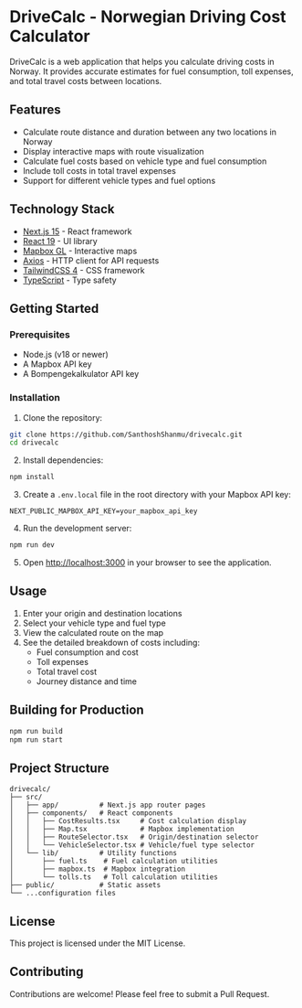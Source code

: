 # DriveCalc - Norwegian Driving Cost Calculator

DriveCalc is a web application that helps you calculate driving costs in Norway. It provides accurate estimates for fuel consumption, toll expenses, and total travel costs between locations.

## Features

- Calculate route distance and duration between any two locations in Norway
- Display interactive maps with route visualization
- Calculate fuel costs based on vehicle type and fuel consumption
- Include toll costs in total travel expenses
- Support for different vehicle types and fuel options

## Technology Stack

- [Next.js 15](https://nextjs.org/) - React framework
- [React 19](https://react.dev/) - UI library
- [Mapbox GL](https://www.mapbox.com/) - Interactive maps
- [Axios](https://axios-http.com/) - HTTP client for API requests
- [TailwindCSS 4](https://tailwindcss.com/) - CSS framework
- [TypeScript](https://www.typescriptlang.org/) - Type safety

## Getting Started

### Prerequisites

- Node.js (v18 or newer)
- A Mapbox API key
- A Bompengekalkulator API key

### Installation

1. Clone the repository:
```bash
git clone https://github.com/SanthoshShanmu/drivecalc.git
cd drivecalc
```

2. Install dependencies:
```bash
npm install
```

3. Create a `.env.local` file in the root directory with your Mapbox API key:
```
NEXT_PUBLIC_MAPBOX_API_KEY=your_mapbox_api_key
```

4. Run the development server:
```bash
npm run dev
```

5. Open [http://localhost:3000](http://localhost:3000) in your browser to see the application.

## Usage

1. Enter your origin and destination locations
2. Select your vehicle type and fuel type
3. View the calculated route on the map
4. See the detailed breakdown of costs including:
   - Fuel consumption and cost
   - Toll expenses
   - Total travel cost
   - Journey distance and time

## Building for Production

```bash
npm run build
npm run start
```

## Project Structure

```
drivecalc/
├── src/
│   ├── app/          # Next.js app router pages
│   ├── components/   # React components
│   │   ├── CostResults.tsx     # Cost calculation display
│   │   ├── Map.tsx             # Mapbox implementation
│   │   ├── RouteSelector.tsx   # Origin/destination selector
│   │   └── VehicleSelector.tsx # Vehicle/fuel type selector
│   └── lib/          # Utility functions
│       ├── fuel.ts    # Fuel calculation utilities
│       ├── mapbox.ts  # Mapbox integration
│       └── tolls.ts   # Toll calculation utilities
├── public/           # Static assets
└── ...configuration files
```

## License

This project is licensed under the MIT License.

## Contributing

Contributions are welcome! Please feel free to submit a Pull Request.